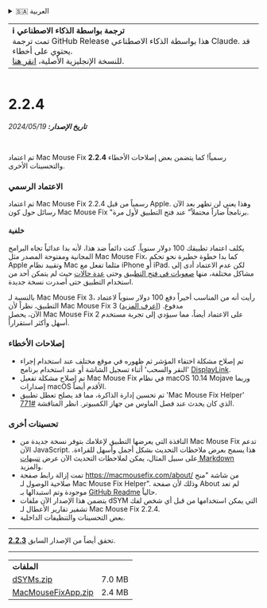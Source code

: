 <details>
<summary>🇸🇦 العربية</summary>

[🇬🇧 English (GitHub)](https://github.com/noah-nuebling/mac-mouse-fix/releases/tag/2.2.4)\
[🇦🇩 Català](https://redirect.macmousefix.com/?target=mmf-release&tag=2.2.4&locale=ca)\
[🇩🇪 Deutsch](https://redirect.macmousefix.com/?target=mmf-release&tag=2.2.4&locale=de)\
[🇪🇸 Español](https://redirect.macmousefix.com/?target=mmf-release&tag=2.2.4&locale=es)\
[🇫🇷 Français](https://redirect.macmousefix.com/?target=mmf-release&tag=2.2.4&locale=fr)\
[🇮🇩 Indonesia](https://redirect.macmousefix.com/?target=mmf-release&tag=2.2.4&locale=id)\
[🇮🇹 Italiano](https://redirect.macmousefix.com/?target=mmf-release&tag=2.2.4&locale=it)\
[🇭🇺 Magyar](https://redirect.macmousefix.com/?target=mmf-release&tag=2.2.4&locale=hu)\
[🇳🇱 Nederlands](https://redirect.macmousefix.com/?target=mmf-release&tag=2.2.4&locale=nl)\
[🇵🇱 Polski](https://redirect.macmousefix.com/?target=mmf-release&tag=2.2.4&locale=pl)\
[🇧🇷 Português (Brasil)](https://redirect.macmousefix.com/?target=mmf-release&tag=2.2.4&locale=pt-BR)\
[🇵🇹 Português (Portugal)](https://redirect.macmousefix.com/?target=mmf-release&tag=2.2.4&locale=pt-PT)\
[🇷🇴 Română](https://redirect.macmousefix.com/?target=mmf-release&tag=2.2.4&locale=ro)\
[🇸🇪 Svenska](https://redirect.macmousefix.com/?target=mmf-release&tag=2.2.4&locale=sv)\
[🇻🇳 Tiếng Việt](https://redirect.macmousefix.com/?target=mmf-release&tag=2.2.4&locale=vi)\
[🇹🇷 Türkçe](https://redirect.macmousefix.com/?target=mmf-release&tag=2.2.4&locale=tr)\
[🇨🇿 Čeština](https://redirect.macmousefix.com/?target=mmf-release&tag=2.2.4&locale=cs)\
[🇬🇷 Ελληνικά](https://redirect.macmousefix.com/?target=mmf-release&tag=2.2.4&locale=el)\
[🇷🇺 Русский](https://redirect.macmousefix.com/?target=mmf-release&tag=2.2.4&locale=ru)\
[🇺🇦 Українська](https://redirect.macmousefix.com/?target=mmf-release&tag=2.2.4&locale=uk)\
[🇮🇱 עברית](https://redirect.macmousefix.com/?target=mmf-release&tag=2.2.4&locale=he)\
**🇸🇦 العربية**\
[🇮🇳 हिन्दी](https://redirect.macmousefix.com/?target=mmf-release&tag=2.2.4&locale=hi)\
[🇹🇭 ไทย](https://redirect.macmousefix.com/?target=mmf-release&tag=2.2.4&locale=th)\
[🇨🇳 中文 (简体)](https://redirect.macmousefix.com/?target=mmf-release&tag=2.2.4&locale=zh-Hans)\
[🇨🇳 中文 (繁體)](https://redirect.macmousefix.com/?target=mmf-release&tag=2.2.4&locale=zh-Hant)\
[🇭🇰 中文（香港)](https://redirect.macmousefix.com/?target=mmf-release&tag=2.2.4&locale=zh-HK)\
[🇯🇵 日本語](https://redirect.macmousefix.com/?target=mmf-release&tag=2.2.4&locale=ja)\
[🇰🇷 한국어](https://redirect.macmousefix.com/?target=mmf-release&tag=2.2.4&locale=ko)\
[Help translate Mac Mouse Fix to different languages!](https://github.com/noah-nuebling/mac-mouse-fix/discussions/731)
</details>
<table align=><td>
<b>ℹ️ ترجمة بواسطة الذكاء الاصطناعي</b><br>
تمت ترجمة GitHub Release هذا بواسطة الذكاء الاصطناعي Claude. قد يحتوي على أخطاء.<br>
للنسخة الإنجليزية الأصلية، <a href="https://github.com/noah-nuebling/mac-mouse-fix/releases/tag/2.2.4">انقر هنا</a>.
</td></table>

<table></table>

# 2.2.4
***تاريخ الإصدار:** 19‏/05‏/2024*

<br>

تم اعتماد Mac Mouse Fix **2.2.4** رسمياً! كما يتضمن بعض إصلاحات الأخطاء والتحسينات الأخرى.

### **الاعتماد الرسمي**

تم اعتماد Mac Mouse Fix 2.2.4 رسمياً من قبل Apple. وهذا يعني لن تظهر بعد الآن رسائل حول كون Mac Mouse Fix "برنامجاً ضاراً محتملاً" عند فتح التطبيق لأول مرة.

#### خلفية

يكلف اعتماد تطبيقك 100 دولار سنوياً. كنت دائماً ضد هذا، لأنه بدا عدائياً تجاه البرامج المجانية ومفتوحة المصدر مثل Mac Mouse Fix، كما بدا خطوة خطيرة نحو تحكم Apple وتقييد نظام Mac مثلما تفعل مع iPhone أو iPad. لكن عدم الاعتماد أدى إلى مشاكل مختلفة، منها [صعوبات في فتح التطبيق](https://github.com/noah-nuebling/mac-mouse-fix/discussions/114) وحتى [عدة حالات](https://github.com/noah-nuebling/mac-mouse-fix/issues/95) حيث لم يتمكن أحد من استخدام التطبيق حتى أصدرت نسخة جديدة.

بالنسبة لـ Mac Mouse Fix 3، رأيت أنه من المناسب أخيراً دفع 100 دولار سنوياً لاعتماد التطبيق، نظراً لأن Mac Mouse Fix 3 مدفوع. ([اعرف المزيد](https://redirect.macmousefix.com/?target=mmf-release&tag=3.0.0&locale=ar)) \
الآن، يحصل Mac Mouse Fix 2 على الاعتماد أيضاً، مما سيؤدي إلى تجربة مستخدم أسهل وأكثر استقراراً.

### **إصلاحات الأخطاء**

- تم إصلاح مشكلة اختفاء المؤشر ثم ظهوره في موقع مختلف عند استخدام إجراء 'النقر والسحب' أثناء تسجيل الشاشة أو عند استخدام برنامج [DisplayLink](https://www.synaptics.com/products/displaylink-graphics).
- تم إصلاح مشكلة تفعيل Mac Mouse Fix في نظام macOS 10.14 Mojave وربما إصدارات macOS الأقدم أيضاً.
- تم تحسين إدارة الذاكرة، مما قد يصلح تعطل تطبيق 'Mac Mouse Fix Helper' الذي كان يحدث عند فصل الماوس من جهاز الكمبيوتر. انظر المناقشة [#771](https://github.com/noah-nuebling/mac-mouse-fix/discussions/771).

### **تحسينات أخرى**

- النافذة التي يعرضها التطبيق لإعلامك بتوفر نسخة جديدة من Mac Mouse Fix تدعم الآن JavaScript. هذا يسمح بعرض ملاحظات التحديث بشكل أجمل وأسهل للقراءة. على سبيل المثال، يمكن لملاحظات التحديث الآن عرض [تنبيهات Markdown](https://github.com/orgs/community/discussions/16925) والمزيد.
- تمت إزالة رابط صفحة https://macmousefix.com/about/ من شاشة "منح صلاحية الوصول لـ Mac Mouse Fix Helper". وذلك لأن صفحة About لم تعد موجودة وتم استبدالها بـ [GitHub Readme](https://github.com/noah-nuebling/mac-mouse-fix) حالياً.
- يتضمن هذا الإصدار الآن ملفات dSYM التي يمكن استخدامها من قبل أي شخص لفك تشفير تقارير الأعطال لـ Mac Mouse Fix 2.2.4.
- بعض التحسينات والتنظيفات الداخلية.

---

تحقق أيضاً من الإصدار السابق [**2.2.3**](https://redirect.macmousefix.com/?target=mmf-release&tag=2.2.3&locale=ar).

---

<table align="start">
<tr>
    <td colspan=2>
        <b>الملفات</b>
    </td>
</tr>
<tr>
    <td><a href="https://github.com/noah-nuebling/mac-mouse-fix/releases/download/2.2.4/dSYMs.zip">dSYMs.zip</a></td>
    <td>7.0 MB</td>
</tr>
<tr>
    <td><a href="https://github.com/noah-nuebling/mac-mouse-fix/releases/download/2.2.4/MacMouseFixApp.zip">MacMouseFixApp.zip</a></td>
    <td>2.4 MB</td>
</tr>
</table>